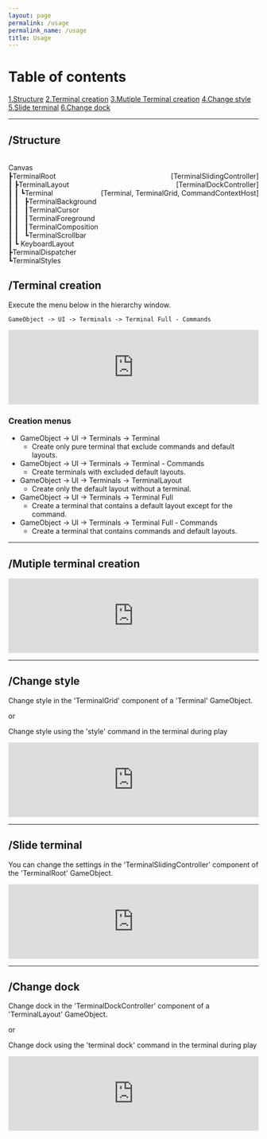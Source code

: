 ```yaml
---
layout: page
permalink: /usage
permalink_name: /usage
title: Usage
---
```


# Table of contents

[1.Structure](#structure)
[2.Terminal creation](#terminal-creation)
[3.Mutiple Terminal creation](#mutiple-terminal-creation)
[4.Change style](#change-style)
[5.Slide terminal](#slide-terminal)
[6.Change dock](#change-dock)

***

## /Structure

<div><br></div>
<div><span>Canvas</span></div>
<div><span>┣TerminalRoot</span><span style="float: right;">[TerminalSlidingController]</span></div>
<div><span>┃ ┣TerminalLayout</span><span style="float: right;">[TerminalDockController]</span></div>
<div><span>┃ ┃ ┗Terminal</span><span style="float: right;">[Terminal, TerminalGrid, CommandContextHost]</span></div>
<div><span>┃ ┃ &nbsp;&nbsp;┣TerminalBackground</span></div>
<div><span>┃ ┃ &nbsp;&nbsp;┃TerminalCursor</span></div>
<div><span>┃ ┃ &nbsp;&nbsp;┃TerminalForeground</span></div>
<div><span>┃ ┃ &nbsp;&nbsp;┃TerminalComposition</span></div>
<div><span>┃ ┃ &nbsp;&nbsp;┗TerminalScrollbar</span></div>
<div><span>┃ ┗ KeyboardLayout</span></div>
<div><span>┣TerminalDispatcher</span></div>
<div><span>┗TerminalStyles</span></div>



## /Terminal creation

Execute the menu below in the hierarchy window.

```
GameObject -> UI -> Terminals -> Terminal Full - Commands
```

<div class="video-container">
    <iframe width="100%" src="https://www.youtube.com/embed/WU2DbKSWV_M" frameborder="0" allow="accelerometer; autoplay; clipboard-write; encrypted-media; gyroscope; picture-in-picture" allowfullscreen></iframe>
</div>

### Creation menus

* GameObject -> UI -> Terminals -> Terminal
  * Create only pure terminal that exclude commands and default layouts.
* GameObject -> UI -> Terminals -> Terminal - Commands
  * Create terminals with excluded default layouts.
* GameObject -> UI -> Terminals -> TerminalLayout
  * Create only the default layout without a terminal.
* GameObject -> UI -> Terminals -> Terminal Full
  * Create a terminal that contains a default layout except for the command.
* GameObject -> UI -> Terminals -> Terminal Full - Commands
  * Create a terminal that contains commands and default layouts.

***

## /Mutiple terminal creation

<div class="video-container">
    <iframe width="100%" src="https://www.youtube.com/embed/lY5-wWMmik4" frameborder="0" allow="accelerometer; autoplay; clipboard-write; encrypted-media; gyroscope; picture-in-picture" allowfullscreen></iframe>
</div>

***

## /Change style

Change style in the 'TerminalGrid' component of a 'Terminal' GameObject.

or

Change style using the 'style' command in the terminal during play

<div class="video-container">
    <iframe width="100%" src="https://www.youtube.com/embed/FqxaGUOnPYQ" frameborder="0" allow="accelerometer; autoplay; clipboard-write; encrypted-media; gyroscope; picture-in-picture" allowfullscreen></iframe>
</div>

***

## /Slide terminal

You can change the settings in the 'TerminalSlidingController' component of the 'TerminalRoot' GameObject.

<div class="video-container">
    <iframe width="100%" src="https://www.youtube.com/embed/3z1feX2_Wy0" frameborder="0" allow="accelerometer; autoplay; clipboard-write; encrypted-media; gyroscope; picture-in-picture" allowfullscreen></iframe>
</div>

***

## /Change dock

Change dock in the 'TerminalDockController' component of a 'TerminalLayout' GameObject.

or

Change dock using the 'terminal dock' command in the terminal during play

<div class="video-container">
    <iframe width="100%" src="https://www.youtube.com/embed/0xqb9nAXZTo" frameborder="0" allow="accelerometer; autoplay; clipboard-write; encrypted-media; gyroscope; picture-in-picture" allowfullscreen></iframe>
</div>
